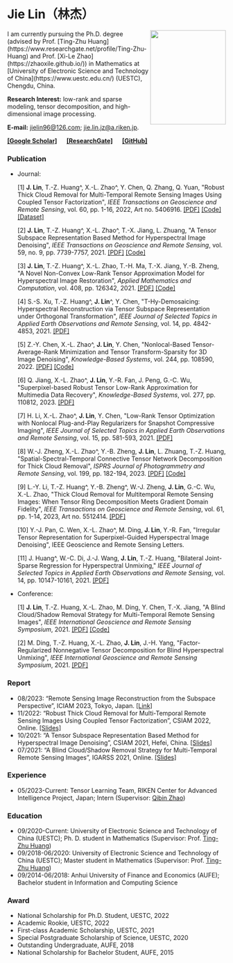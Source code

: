 # Jie Lin（林杰）

<img src="https://github.com/jielin96/jielin96.github.io/assets/84367087/acfb3f1c-7acd-4030-bea5-cef8978c4ff7" width = "174" height = "217" alt="" align=right />
I am currently pursuing the Ph.D. degree (advised by Prof. [Ting-Zhu Huang](https://www.researchgate.net/profile/Ting-Zhu-Huang) and Prof. [Xi-Le Zhao](https://zhaoxile.github.io/)) in Mathematics at [University of Electronic Science and Technology of China](https://www.uestc.edu.cn/) (UESTC), Chengdu, China.

**Research Interest:** low-rank and sparse modeling, tensor decomposition, and high-dimensional image processing.

**E-mail:** jielin96@126.com;  jie.lin.jz@a.riken.jp.

**[[Google Scholar]](https://scholar.google.com/citations?user=sPcpHncAAAAJ&hl=en)** &emsp; **[[ResearchGate]](https://www.researchgate.net/profile/Jie-Lin-61)** &emsp; **[[GitHub]](https://github.com/jielin96)**


### Publication
- Journal:

  [1] **J. Lin**, T.-Z. Huang^, X.-L. Zhao^, Y. Chen, Q. Zhang, Q. Yuan, "Robust Thick Cloud Removal for Multi-Temporal Remote Sensing Images Using Coupled Tensor Factorization", _IEEE Transactions on Geoscience and Remote Sensing_, vol. 60, pp. 1-16, 2022, Art no. 5406916. [[PDF]](https://ieeexplore.ieee.org/document/9672204)  [[Code]](https://drive.google.com/file/d/1QxoUsZhAECgaivbjNs3B6d-zaGVVaew6/view?usp=sharing)  [[Dataset]](https://drive.google.com/file/d/1Tg1P2vNjNjmqM37Jf1RuoWlKbIIBpuHm/view?usp=sharing)

  [2] **J. Lin**, T.-Z. Huang^, X.-L. Zhao^, T.-X. Jiang, L. Zhuang, "A Tensor Subspace Representation Based Method for Hyperspectral Image Denoising", _IEEE Transactions on Geoscience and Remote Sensing_, vol. 59, no. 9, pp. 7739-7757, 2021. [[PDF]](https://github.com/jielin96/jielin96.github.io/files/7084858/TenSRDe_Lin.pdf)  [[Code]](https://drive.google.com/file/d/14hXsvhxfevhQ2RG68Nl7TFaT7fOnm09X/view?usp=sharing)
  
  [3] **J. Lin**, T.-Z. Huang^, X.-L. Zhao, T.-H. Ma, T.-X. Jiang, Y.-B. Zheng, "A Novel Non-Convex Low-Rank Tensor Approximation Model for Hyperspectral Image Restoration", _Applied Mathematics and Computation_, vol. 408, pp. 126342, 2021. [[PDF]](https://github.com/jielin96/jielin96.github.io/files/6529346/1-s2.0-S0096300321004318-main.pdf)  [[Code]](https://drive.google.com/file/d/1LrNJsbGvuARaBs2yBrkHg0RIrAQxrwvV/view?usp=sharing)
  
  [4] S.-S. Xu, T.-Z. Huang^, **J. Lin**^, Y. Chen, "T-Hy-Demosaicing: Hyperspectral Reconstruction via Tensor Subspace Representation under Orthogonal Transformation", _IEEE Journal of Selected Topics in Applied Earth Observations and Remote Sensing_, vol. 14, pp. 4842-4853, 2021. [[PDF]](https://github.com/jielin96/jielin96.github.io/files/6550740/JSTARS3076793.1.pdf)
  
  [5] Z.-Y. Chen, X.-L. Zhao^, **J. Lin**, Y. Chen, "Nonlocal-Based Tensor-Average-Rank Minimization and Tensor Transform-Sparsity for 3D Image Denoising", _Knowledge-Based Systems_, vol. 244, pp. 108590, 2022. [[PDF]](https://www.sciencedirect.com/science/article/pii/S0950705122002647)  [[Code]](https://drive.google.com/file/d/1OLIFDJPdbNRUvvBy-q9A6LRZ8XAo0ojV/view?usp=sharing)

  [6] Q. Jiang, X.-L. Zhao^, **J. Lin**, Y.-R. Fan, J. Peng, G.-C. Wu, "Superpixel-based Robust Tensor Low-Rank Approximation for Multimedia Data Recovery", _Knowledge-Based Systems_, vol. 277, pp. 110812, 2023. [[PDF]](https://www.sciencedirect.com/science/article/abs/pii/S0950705123005622) 
  
  [7] H. Li, X.-L. Zhao^, **J. Lin**, Y. Chen, "Low-Rank Tensor Optimization with Nonlocal Plug-and-Play Regularizers for Snapshot Compressive Imaging",  _IEEE Journal of Selected Topics in Applied Earth Observations and Remote Sensing_, vol. 15, pp. 581-593, 2021. [[PDF]](https://ieeexplore.ieee.org/document/9655474)
  
  [8] W.-J. Zheng, X.-L. Zhao^, Y.-B. Zheng, **J. Lin**, L. Zhuang, T.-Z. Huang, "Spatial-Spectral-Temporal Connective Tensor Network Decomposition for Thick Cloud Removal", _ISPRS Journal of Photogrammetry and Remote Sensing_, vol. 199, pp. 182-194, 2023. [[PDF]](https://www.sciencedirect.com/science/article/pii/S0924271623000953) [[Code]](https://github.com/zhaoxile/SSTC_CR)
  
  [9] L.-Y. Li, T.-Z. Huang^, Y.-B. Zheng^, W.-J. Zheng, **J. Lin**, G.-C. Wu, X.-L. Zhao, "Thick Cloud Removal for Multitemporal Remote Sensing Images: When Tensor Ring Decomposition Meets Gradient Domain Fidelity", _IEEE Transactions on Geoscience and Remote Sensing_, vol. 61, pp. 1-14, 2023, Art no. 5512414. [[PDF]](https://ieeexplore.ieee.org/document/10125571?source=authoralert)

  [10] Y.-J. Pan, C. Wen, X.-L. Zhao^, M. Ding, **J. Lin**, Y.-R. Fan, "Irregular Tensor Representation for Superpixel-Guided Hyperspectral Image Denoising", IEEE Geoscience and Remote Sensing Letters.
  
  [11] J. Huang^, W.-C. Di, J.-J. Wang, **J. Lin**, T.-Z. Huang, "Bilateral Joint-Sparse Regression for Hyperspectral Unmixing," _IEEE Journal of Selected Topics in Applied Earth Observations and Remote Sensing_, vol. 14, pp. 10147-10161, 2021. [[PDF]](https://github.com/jielin96/jielin96.github.io/files/7415298/Bilateral_Joint-Sparse_Regression_for_Hyperspectral_Unmixing.pdf) 


- Conference:

  [1] **J. Lin**, T.-Z. Huang, X.-L. Zhao, M. Ding, Y. Chen, T.-X. Jiang, "A Blind Cloud/Shadow Removal Strategy for Multi-Temporal Remote Sensing Images", _IEEE International Geoscience and Remote Sensing Symposium_, 2021. [[PDF]](https://ieeexplore.ieee.org/document/9554515)  [[Code]](https://drive.google.com/file/d/1pswgrnvk-ijCFAr_siskD7QFMUdCBOm_/view?usp=sharing)
  
  [2] M. Ding, T.-Z. Huang, X.-L. Zhao, **J. Lin**, J.-H. Yang, "Factor-Regularized Nonnegative Tensor Decomposition for Blind Hyperspectral Unmixing", _IEEE International Geoscience and Remote Sensing Symposium_, 2021. [[PDF]](https://ieeexplore.ieee.org/document/9554525)
  
  
### Report

- 08/2023: “Remote Sensing Image Reconstruction from the Subspace Perspective”, ICIAM 2023, Tokyo, Japan. [[Link]](https://iciam2023.org/registered_data?id=02618)
- 11/2022: “Robust Thick Cloud Removal for Multi-Temporal Remote Sensing Images Using Coupled Tensor Factorization”, CSIAM 2022, Online. [[Slides]](https://github.com/jielin96/jielin96.github.io/files/10049129/CSIAM2022.pdf)
- 10/2021: “A Tensor Subspace Representation Based Method for Hyperspectral Image Denoising”, CSIAM 2021, Hefei, China. [[Slides]](https://github.com/jielin96/jielin96.github.io/files/7766871/CSIAM_Hefei.pdf)
- 07/2021: “A Blind Cloud/Shadow Removal Strategy for Multi-Temporal Remote Sensing Images”, IGARSS 2021, Online. [[Slides]](https://github.com/jielin96/jielin96.github.io/files/7766873/IGARSS.2.pdf)

### Experience
- 05/2023-Current: Tensor Learning Team, RIKEN Center for Advanced Intelligence Project, Japan; Intern (Supervisor: [Qibin Zhao](https://qibinzhao.github.io/))

### Education

- 09/2020-Current: University of Electronic Science and Technology of China (UESTC); Ph. D. student in Mathematics (Supervisor: Prof. [Ting-Zhu Huang](https://yjsjy.uestc.edu.cn/gmis/jcsjgl/dsfc/dsgrjj/10482?yxsh=11))
- 09/2018-06/2020: University of Electronic Science and Technology of China (UESTC); Master student in Mathematics (Supervisor: Prof. [Ting-Zhu Huang](https://yjsjy.uestc.edu.cn/gmis/jcsjgl/dsfc/dsgrjj/10482?yxsh=11))
- 09/2014-06/2018: Anhui University of Finance and Economics (AUFE); Bachelor student in Information and Computing Science


### Award

- National Scholarship for Ph.D. Student, UESTC, 2022
- Academic Rookie, UESTC, 2022
- First-class Academic Scholarship, UESTC, 2021
- Special Postgraduate Scholarship of Science, UESTC, 2020
- Outstanding Undergraduate, AUFE, 2018
- National Scholarship for Bachelor Student, AUFE, 2015

<br/>
<script type='text/javascript' id='clustrmaps' src='//cdn.clustrmaps.com/map_v2.js?cl=ffffff&w=400&t=tt&d=33rfvldNVUcycfQXDZFOyRp8Yqp-wB8RiOMqgHfUEfI'></script>


